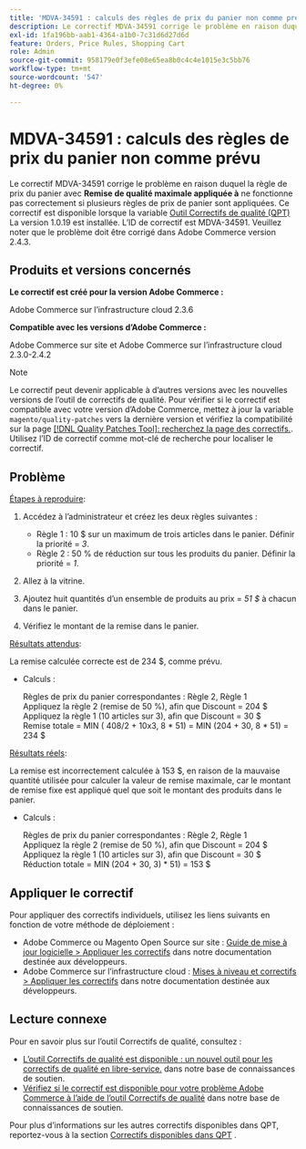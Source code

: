 ```yaml
---
title: 'MDVA-34591 : calculs des règles de prix du panier non comme prévu'
description: Le correctif MDVA-34591 corrige le problème en raison duquel la règle de prix du panier avec **Remise maximale sur la qualité est appliquée à** ne fonctionne pas correctement si plusieurs règles de prix de panier sont appliquées. Ce correctif est disponible lorsque l’[outil de correctifs de qualité (QPT)](/help/announcements/adobe-commerce-announcements/magento-quality-patches-released-new-tool-to-self-serve-quality-patches.md) 1.0.19 est installé. L’ID de correctif est MDVA-34591. Veuillez noter que le problème doit être corrigé dans Adobe Commerce version 2.4.3.
exl-id: 1fa196bb-aab1-4364-a1b0-7c31d6d27d6d
feature: Orders, Price Rules, Shopping Cart
role: Admin
source-git-commit: 958179e0f3efe08e65ea8b0c4c4e1015e3c5bb76
workflow-type: tm+mt
source-wordcount: '547'
ht-degree: 0%

---
```


# MDVA-34591 : calculs des règles de prix du panier non comme prévu

Le correctif MDVA-34591 corrige le problème en raison duquel la règle de prix du panier avec **Remise de qualité maximale appliquée à** ne fonctionne pas correctement si plusieurs règles de prix de panier sont appliquées. Ce correctif est disponible lorsque la variable [Outil Correctifs de qualité (QPT)](/help/announcements/adobe-commerce-announcements/magento-quality-patches-released-new-tool-to-self-serve-quality-patches.md) La version 1.0.19 est installée. L’ID de correctif est MDVA-34591. Veuillez noter que le problème doit être corrigé dans Adobe Commerce version 2.4.3.

## Produits et versions concernés

**Le correctif est créé pour la version Adobe Commerce :**

Adobe Commerce sur l’infrastructure cloud 2.3.6

**Compatible avec les versions d’Adobe Commerce :**

Adobe Commerce sur site et Adobe Commerce sur l’infrastructure cloud 2.3.0-2.4.2

>[!NOTE]
>
>Le correctif peut devenir applicable à d’autres versions avec les nouvelles versions de l’outil de correctifs de qualité. Pour vérifier si le correctif est compatible avec votre version d’Adobe Commerce, mettez à jour la variable `magento/quality-patches` vers la dernière version et vérifiez la compatibilité sur la page [[!DNL Quality Patches Tool]: recherchez la page des correctifs.](https://devdocs.magento.com/quality-patches/tool.html#patch-grid). Utilisez l’ID de correctif comme mot-clé de recherche pour localiser le correctif.

## Problème

<u>Étapes à reproduire</u>:

1. Accédez à l’administrateur et créez les deux règles suivantes :

   * Règle 1 : 10 $ sur un maximum de trois articles dans le panier. Définir la priorité = *3*.
   * Règle 2 : 50 % de réduction sur tous les produits du panier. Définir la priorité = *1*.

1. Allez à la vitrine.

1. Ajoutez huit quantités d’un ensemble de produits au prix = *51 $* à chacun dans le panier.

1. Vérifiez le montant de la remise dans le panier.

<u>Résultats attendus</u>:

La remise calculée correcte est de 234 $, comme prévu.

* Calculs :

  Règles de prix du panier correspondantes : Règle 2, Règle 1\
  Appliquez la règle 2 (remise de 50 %), afin que Discount = 204 $\
  Appliquez la règle 1 (10 articles sur 3), afin que Discount = 30 $\
  Remise totale = MIN ( 408/2 + 10x3, 8 &#42; 51) = MIN (204 + 30, 8 &#42; 51) = 234 $

<u>Résultats réels</u>:

La remise est incorrectement calculée à 153 $, en raison de la mauvaise quantité utilisée pour calculer la valeur de remise maximale, car le montant de remise fixe est appliqué quel que soit le montant des produits dans le panier.

* Calculs :

  Règles de prix du panier correspondantes : Règle 2, Règle 1\
  Appliquez la règle 2 (remise de 50 %), afin que Discount = 204 $\
  Appliquez la règle 1 (10 articles sur 3), afin que Discount = 30 $\
  Réduction totale = MIN (204 + 30, 3) &#42; 51) = 153 $

## Appliquer le correctif

Pour appliquer des correctifs individuels, utilisez les liens suivants en fonction de votre méthode de déploiement :

* Adobe Commerce ou Magento Open Source sur site : [Guide de mise à jour logicielle > Appliquer les correctifs](https://devdocs.magento.com/guides/v2.4/comp-mgr/patching/mqp.html) dans notre documentation destinée aux développeurs.
* Adobe Commerce sur l’infrastructure cloud : [Mises à niveau et correctifs > Appliquer les correctifs](https://devdocs.magento.com/cloud/project/project-patch.html) dans notre documentation destinée aux développeurs.

## Lecture connexe

Pour en savoir plus sur l’outil Correctifs de qualité, consultez :

* [L’outil Correctifs de qualité est disponible : un nouvel outil pour les correctifs de qualité en libre-service.](/help/announcements/adobe-commerce-announcements/magento-quality-patches-released-new-tool-to-self-serve-quality-patches.md) dans notre base de connaissances de soutien.
* [Vérifiez si le correctif est disponible pour votre problème Adobe Commerce à l’aide de l’outil Correctifs de qualité](/help/support-tools/patches-available-in-qpt-tool/check-patch-for-magento-issue-with-magento-quality-patches.md) dans notre base de connaissances de soutien.

Pour plus d’informations sur les autres correctifs disponibles dans QPT, reportez-vous à la section [Correctifs disponibles dans QPT](https://support.magento.com/hc/en-us/sections/360010506631-Patches-available-in-MQP-tool-) .

